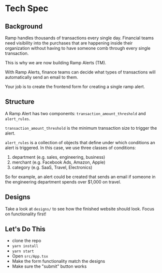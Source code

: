 # Tech Spec

## Background

Ramp handles thousands of transactions every single day. Financial teams need visibility into the purchases that are happening inside their organization without having to have someone comb through every single transaction.

This is why we are now building Ramp Alerts (TM).

With Ramp Alerts, finance teams can decide what types of transactions will automatically send an email to them.

Your job is to create the frontend form for creating a single ramp alert.

## Structure

A Ramp Alert has two components: `transaction_amount_threshold` and `alert_rules`.

`transaction_amount_threshold` is the minimum transaction size to trigger the alert.

`alert_rules` is a collection of objects that define under which conditions an alert is triggered. In this case, we use three classes of conditions:

1. department (e.g. sales, engineering, business)
2. merchant (e.g. Facebook Ads, Amazon, Apple)
3. category (e.g. SaaS, Travel, Electronics)

So for example, an alert could be created that sends an email if someone in the engineering department spends over $1,000 on travel.

## Designs

Take a look at `designs/` to see how the finished website should look. Focus on functionality first!

## Let's Do This

- clone the repo
- `yarn install`
- `yarn start`
- Open `src/App.tsx`
- Make the form functionality match the designs
- Make sure the "submit" button works
